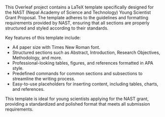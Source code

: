 This Overleaf project contains a LaTeX template specifically designed for the NAST (Nepal Academy of Science and Technology) Young Scientist Grant Proposal. The template adheres to the guidelines and formatting requirements provided by NAST, ensuring that all sections are properly structured and styled according to their standards.

Key features of this template include:
- A4 paper size with Times New Roman font.
- Structured sections such as Abstract, Introduction, Research Objectives, Methodology, and more.
- Professional-looking tables, figures, and references formatted in APA style.
- Predefined commands for common sections and subsections to streamline the writing process.
- Easy-to-use placeholders for inserting content, including tables, charts, and references.

This template is ideal for young scientists applying for the NAST grant, providing a standardized and polished format that meets all submission requirements.
